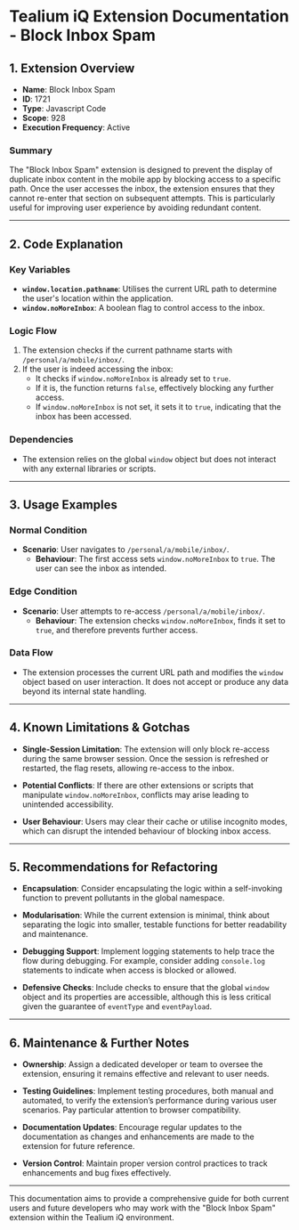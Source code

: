 # Tealium iQ Extension Documentation - Block Inbox Spam

## 1. Extension Overview

- **Name**: Block Inbox Spam  
- **ID**: 1721  
- **Type**: Javascript Code  
- **Scope**: 928  
- **Execution Frequency**: Active  

### Summary
The "Block Inbox Spam" extension is designed to prevent the display of duplicate inbox content in the mobile app by blocking access to a specific path. Once the user accesses the inbox, the extension ensures that they cannot re-enter that section on subsequent attempts. This is particularly useful for improving user experience by avoiding redundant content.

---

## 2. Code Explanation

### Key Variables
- **`window.location.pathname`**: Utilises the current URL path to determine the user's location within the application.
- **`window.noMoreInbox`**: A boolean flag to control access to the inbox.

### Logic Flow
1. The extension checks if the current pathname starts with `/personal/a/mobile/inbox/`.
2. If the user is indeed accessing the inbox:
   - It checks if `window.noMoreInbox` is already set to `true`.
   - If it is, the function returns `false`, effectively blocking any further access.
   - If `window.noMoreInbox` is not set, it sets it to `true`, indicating that the inbox has been accessed.

### Dependencies
- The extension relies on the global `window` object but does not interact with any external libraries or scripts.

---

## 3. Usage Examples

### Normal Condition
- **Scenario**: User navigates to `/personal/a/mobile/inbox/`.
  - **Behaviour**: The first access sets `window.noMoreInbox` to `true`. The user can see the inbox as intended.

### Edge Condition
- **Scenario**: User attempts to re-access `/personal/a/mobile/inbox/`.
  - **Behaviour**: The extension checks `window.noMoreInbox`, finds it set to `true`, and therefore prevents further access.

### Data Flow
- The extension processes the current URL path and modifies the `window` object based on user interaction. It does not accept or produce any data beyond its internal state handling.

---

## 4. Known Limitations & Gotchas

- **Single-Session Limitation**: The extension will only block re-access during the same browser session. Once the session is refreshed or restarted, the flag resets, allowing re-access to the inbox.
  
- **Potential Conflicts**: If there are other extensions or scripts that manipulate `window.noMoreInbox`, conflicts may arise leading to unintended accessibility.

- **User Behaviour**: Users may clear their cache or utilise incognito modes, which can disrupt the intended behaviour of blocking inbox access.

---

## 5. Recommendations for Refactoring

- **Encapsulation**: Consider encapsulating the logic within a self-invoking function to prevent pollutants in the global namespace.
  
- **Modularisation**: While the current extension is minimal, think about separating the logic into smaller, testable functions for better readability and maintenance.

- **Debugging Support**: Implement logging statements to help trace the flow during debugging. For example, consider adding `console.log` statements to indicate when access is blocked or allowed.

- **Defensive Checks**: Include checks to ensure that the global `window` object and its properties are accessible, although this is less critical given the guarantee of `eventType` and `eventPayload`.

---

## 6. Maintenance & Further Notes

- **Ownership**: Assign a dedicated developer or team to oversee the extension, ensuring it remains effective and relevant to user needs.

- **Testing Guidelines**: Implement testing procedures, both manual and automated, to verify the extension’s performance during various user scenarios. Pay particular attention to browser compatibility.

- **Documentation Updates**: Encourage regular updates to the documentation as changes and enhancements are made to the extension for future reference.

- **Version Control**: Maintain proper version control practices to track enhancements and bug fixes effectively.

--- 

This documentation aims to provide a comprehensive guide for both current users and future developers who may work with the "Block Inbox Spam" extension within the Tealium iQ environment.